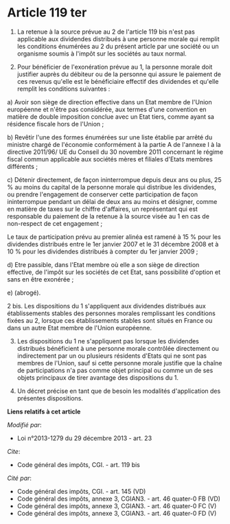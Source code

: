 # Article 119 ter

1. La retenue à la source prévue au 2 de l'article 119 bis n'est pas applicable aux dividendes distribués à une personne
morale qui remplit les conditions énumérées au 2 du présent article par une société ou un organisme soumis à l'impôt sur les
sociétés au taux normal. 

2. Pour bénéficier de l'exonération prévue au 1, la personne morale doit justifier auprès du débiteur ou de la personne qui
assure le paiement de ces revenus qu'elle est le bénéficiaire effectif des dividendes et qu'elle remplit les conditions
suivantes : 

a) Avoir son siège de direction effective dans un Etat membre de l'Union européenne et n'être pas considérée, aux termes
d'une convention en matière de double imposition conclue avec un Etat tiers, comme ayant sa résidence fiscale hors de
l'Union ; 

b) Revêtir l'une des formes énumérées sur une liste établie par arrêté du ministre chargé de l'économie conformément à la
partie A de l'annexe I à la directive 2011/96/ UE du Conseil du 30 novembre 2011 concernant le régime fiscal commun
applicable aux sociétés mères et filiales d'Etats membres différents ; 

c) Détenir directement, de façon ininterrompue depuis deux ans ou plus, 25 % au moins du capital de la personne morale qui
distribue les dividendes, ou prendre l'engagement de conserver cette participation de façon ininterrompue pendant un délai de
deux ans au moins et désigner, comme en matière de taxes sur le chiffre d'affaires, un représentant qui est responsable du
paiement de la retenue à la source visée au 1 en cas de non-respect de cet engagement ; 

Le taux de participation prévu au premier alinéa est ramené à 15 % pour les dividendes distribués entre le 1er janvier 2007
et le 31 décembre 2008 et à 10 % pour les dividendes distribués à compter du 1er janvier 2009 ; 

d) Etre passible, dans l'Etat membre où elle a son siège de direction effective, de l'impôt sur les sociétés de cet Etat,
sans possibilité d'option et sans en être exonérée ; 

e) (abrogé). 

2 bis. Les dispositions du 1 s'appliquent aux dividendes distribués aux établissements stables des personnes morales
remplissant les conditions fixées au 2, lorsque ces établissements stables sont situés en France ou dans un autre Etat membre
de l'Union européenne. 

3. Les dispositions du 1 ne s'appliquent pas lorsque les dividendes distribués bénéficient à une personne morale contrôlée
directement ou indirectement par un ou plusieurs résidents d'Etats qui ne sont pas membres de l'Union, sauf si cette personne
morale justifie que la chaîne de participations n'a pas comme objet principal ou comme un de ses objets principaux de tirer
avantage des dispositions du 1. 

4. Un décret précise en tant que de besoin les modalités d'application des présentes dispositions.

**Liens relatifs à cet article**

_Modifié par_:

  - Loi n°2013-1279 du 29 décembre 2013 - art. 23

_Cite_:

  - Code général des impôts, CGI. - art. 119 bis

_Cité par_:

  - Code général des impôts, CGI. - art. 145 (VD)
  - Code général des impôts, annexe 3, CGIAN3. - art. 46 quater-0 FB (VD)
  - Code général des impôts, annexe 3, CGIAN3. - art. 46 quater-0 FC (V)
  - Code général des impôts, annexe 3, CGIAN3. - art. 46 quater-0 FD (V)

